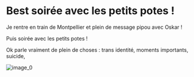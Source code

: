 # Best soirée avec les petits potes !
Je rentre en train de Montpellier et plein de message pipou avec Oskar !

Puis soirée avec les petits potes !

Ok parle vraiment de plein de choses : trans identité, moments importants, suicide, 

![image_0](images/image_111.jpg)